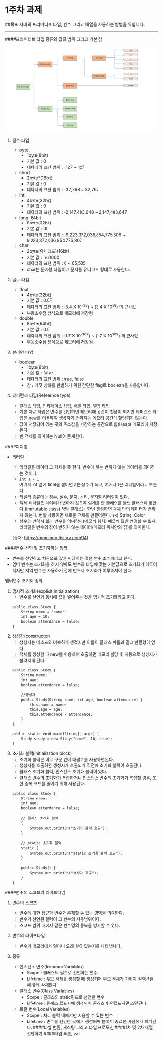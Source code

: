 1주차 과제
==

##목표
자바의 프리미티브 타입, 변수 그리고 배열을 사용하는 방법을 익힙니다.

<hr/>

####프리미티브 타입 종류와 값의 범위 그리고 기본 값

<img src="../image/week_2/dataType.jpg" width="500px" />


1. 정수 타입
    * byte 
        * 1byte(8bit)
        * 기본 값 : 0
        * 데이터의 표현 범위 : -127 ~ 127
    * short
        * 2byte*(16bit)
        * 기본 값 : 0
        * 데이터의 표현 범위 : -32,768 ~ 32,767
    * int
        * 4byte(32bit)
        * 기본 값 : 0
        * 데이터의 표현 범위 : -2,147,483,648 ~ 2,147,483,647
    * long: 64bit
        * 8byte(32bit)
        * 기본 값 : 0L
        * 데이터의 표현 범위 : -9,223,372,036,854,775,808 ~ 9,223,372,036,854,775,807
    * char
        * 2byte(유니코드)(16bit)
        * 기본 값 : '\u0000' 
        * 데이터의 표현 범위 : 0 ~ 65,535
        * char는 문자형 타입이고 문자를 유니코드 형태로 사용한다.

2. 실수 타입
    * float
        * 4byte(32bit)
        * 기본 값 : 0.0F
        * 데이터의 표현 범위 : (3.4 X 10<sup>-38</sup>) ~ (3.4 X 10<sup>38</sup>) 의 근사값
        * 부동소수점 방식으로 메모리에 저장됨
    * double
        * 8byte(64bit)
        * 기본 값 : 0.0
        * 데이터의 표현 범위 : (1.7 X 10<sup>-308</sup>) ~ (1.7 X 10<sup>308</sup>) 의 근사값
        * 부동소수점 방식으로 메모리에 저장됨

3. 블리언 타입
    * boolean
        * 1byte(8bit)
        * 기본 값 : false
        * 데이터의 표현 범위 : true, false
        * 참 / 거짓 상태를 판별하기 위한 간단한 flag로 boolean을 사용합니다.
        
4. 레퍼런스 타입(Reference type)
    * 클래스 타입, 인터페이스 타입, 배열 타입, 열거 타입
    * 기본 자료 타입은 변수를 선언하면 메모리에 공간이 할당이 되지만 레퍼런스 타입은 new를 이용하여 생성하기 전까지는 메모리 공간이 할당되지 않는다.
    * 값이 저장되어 있는 곳의 주소값을 저장하는 공간으로 힙(Heap) 메모리에 저장된다.
    * 빈 객체를 의미하는 Null이 존재한다.

####리터럴
* 리터럴
    * 리터럴은 데이터 그 자체를 뜻 한다. 변수에 넣는 변하지 않는 데이터를 의미하는 것이다.
    * ```int a = 1```<br>
        여기서 int 앞에 final을 붙이면 a는 상수가 되고, 여기서 1은 리터럴이라고 부른다.
    * 리털러 종류에는 정수, 실수, 문자, 논리, 문자열 리터럴이 있다.
    * 객체 리터럴은 데이터가 변하지 않도록 설계를 한 클래스를 불변 클래스라 칭한다.(immutable class) 해당 클래스는 한번 생성하면 객체 안의 데이터가 변하지 않는다. 변할 상황이면 새로운 객체를 만들어준다. ex) String, Color
    * 상수는 변하지 않는 변수를 의미하며(메모리 위치) 메모리 값을 변경할 수 없다. 리터럴은 변수의 값이 변하지 않는 데이터(메모리 위치안의 값)를 의미한다. 
    
    [출처: https://mommoo.tistory.com/14]
    
####변수 선언 및 초기화하는 방법
* 변수를 선언하고 처음으로 값을 저장하는 것을 변수 초기화라고 한다.
* 멤버 변수는 초기화를 하지 않아도 변수의 타입에 맞는 기본값으로 초기화가 이루어지지만 지역 변수는 사용하기 전에 반드시 초기화가 이루어져야 한다.

멤버변수 초기화 종류
1. 명시적 초기화(explicit initialization)
    * 변수를 선언과 동시에 값을 넣어주는 것을 명시적 초기화라고 한다.
    ```
    public class Study {
        String name = "name";
        int age = 10;
        boolean attendance = false;
    }
    ```
2. 생성자(constructor)
    * 생성자는 메소드와 비슷하게 생겼지만 이름이 클래스 이름과 같고 반환형이 없다.
    * 객체를 생성할 때 new를 이용하여 호출하면 메모리 할당 후 자동으로 생성자가 불려지게 된다. 
    ```
    public class Study {
        String name;
        int age;
        boolean attendance = false;
    
        //생성자
        public Study(String name, int age, boolean attendance) {
            this.name = name;
            this.age = age;
            this.attendance = attendance;
        }
    }
   
   public static void main(String[] args) {
        Study study = new Study("name", 10, true);
   }
    ```
3. 초기화 블럭(initialization block)
    * 초기화 블럭은 아무 구문 없이 대괄호를 사용하면된다. 
    * 생성자를 호출하면 생성자가 호출되기 직전에 초기화 블럭이 호출된다.
    * 클래스 초기화 블럭, 인스턴스 초기화 블럭이 있다.
    * 클래스 변수의 초기화가 복잡하거나 인스턴스 변수의 초기화가 복잡할 경우, 또한 중복 코드를 줄이기 위해 사용된다.
    ```
   public class Study {
        String name;
        int age;
        boolean attendance = false;
    
        // 클래스 초기화 블럭
        {
            System.out.println("초기화 블럭 호출");
        }
   
        // static 초기화 블럭
        static {
            System.out.println("static 초기화 블럭 호출");
        }
    
        public Study() {
            System.out.println("생성자 호출");
        }
    }
   ```

####변수의 스코프와 라이프타임
1. 변수의 스코프
    * 변수에 대한 접근과 변수가 존재할 수 있는 영역을 의미한다. 
    * 변수가 선언된 블럭이 그 변수의 사용범위이다.
    * 스코프 범위 내에서 같은 변수명의 중복을 방지할 수 있다.<br>
2. 변수의 라이프타임
    * 변수가 메모리에서 얼마나 오래 살아 있는지를 나타냅니다.   

3. 종류
    * 인스턴스 변수(Instance Variables)
        * Scope : 클래스의 필드로 선언하는 변수
        * Lifetime : 부모 객체를 생성할 때 생성되어 부모 객체가 가비지 컬렉션될 때 함께 삭제된다.
    * 클래스 변수(Class Variables)
        * Scope : 클래스의 static핑드로 선언한 변수
        * Lifetime : 클래스 로드시에 생성되어 클래스가 언로드되면 소멸된다.
    * 로컬 변수(Local Variables)
       * Scope : 처리 블럭 내에서만 사용할 수 있는 변수
       * Lifetime : 변수를 선언한 곳에서 생성되어 블록이 종료한 시점에서 폐기된다.
####타입 변환, 캐스팅 그리고 타입 프로모션
####1차 및 2차 배열 선언하기
####타입 추론, var